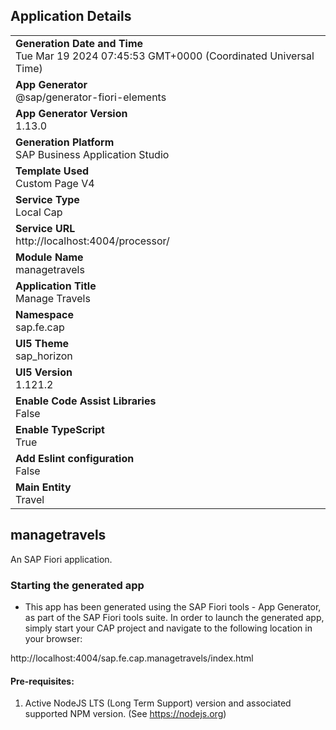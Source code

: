 ## Application Details
|               |
| ------------- |
|**Generation Date and Time**<br>Tue Mar 19 2024 07:45:53 GMT+0000 (Coordinated Universal Time)|
|**App Generator**<br>@sap/generator-fiori-elements|
|**App Generator Version**<br>1.13.0|
|**Generation Platform**<br>SAP Business Application Studio|
|**Template Used**<br>Custom Page V4|
|**Service Type**<br>Local Cap|
|**Service URL**<br>http://localhost:4004/processor/
|**Module Name**<br>managetravels|
|**Application Title**<br>Manage Travels|
|**Namespace**<br>sap.fe.cap|
|**UI5 Theme**<br>sap_horizon|
|**UI5 Version**<br>1.121.2|
|**Enable Code Assist Libraries**<br>False|
|**Enable TypeScript**<br>True|
|**Add Eslint configuration**<br>False|
|**Main Entity**<br>Travel|

## managetravels

An SAP Fiori application.

### Starting the generated app

-   This app has been generated using the SAP Fiori tools - App Generator, as part of the SAP Fiori tools suite.  In order to launch the generated app, simply start your CAP project and navigate to the following location in your browser:

http://localhost:4004/sap.fe.cap.managetravels/index.html

#### Pre-requisites:

1. Active NodeJS LTS (Long Term Support) version and associated supported NPM version.  (See https://nodejs.org)


